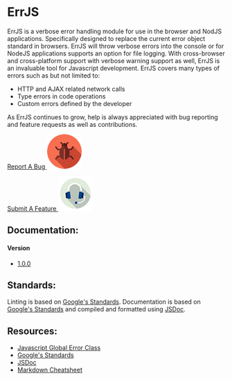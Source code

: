 # ErrJS

ErrJS is a verbose error handling module for use in the browser and NodJS applications. Specifically designed to replace the current error object standard in browsers. ErrJS will throw verbose errors into the console or for NodeJS applications supports an option for file logging. With cross-browser and cross-platform support with verbose warning support as well, ErrJS is an invaluable tool for Javascript development. ErrJS covers many types of errors such as but not limited to:

- HTTP and AJAX related network calls
- Type errors in code operations
- Custom errors defined by the developer

As ErrJS continues to grow, help is always appreciated with bug reporting and feature requests as well as contributions.

[Report A Bug ![alt text](https://github.com/Kavinci/errjs/blob/master/assets/bug-report-icon80x80.png "Report A Bug")](https://github.com/Kavinci/errjs/issues/new?assignees=Kavinci&labels=bug&template=bug_report.md&title=)

[Submit A Feature ![alt text](https://github.com/Kavinci/errjs/blob/master/assets/feature-icon-1P-1-80x80.png "Submit A Feature")](https://github.com/Kavinci/errjs/issues/new?assignees=Kavinci&labels=enhancement&template=feature_request.md&title=)

## Documentation:

#### Version

- [1.0.0](https://kavinci.github.io/errjs/errjs/1.0.0/)

## Standards:

Linting is based on [Google's Standards](https://google.github.io/styleguide/jsguide.html). Documentation is based on [Google's Standards](https://google.github.io/styleguide/jsguide.html) and compiled and formatted using [JSDoc](http://usejsdoc.org/index.html).

## Resources:

- [Javascript Global Error Class](https://developer.mozilla.org/en-US/docs/Web/JavaScript/Reference/Global_Objects/Error)
- [Google's Standards](https://google.github.io/styleguide/jsguide.html)
- [JSDoc](http://usejsdoc.org/index.html)
- [Markdown Cheatsheet](https://github.com/adam-p/markdown-here/wiki/Markdown-Cheatsheet)
